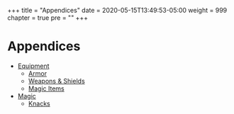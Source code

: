 +++
title = "Appendices"
date = 2020-05-15T13:49:53-05:00
weight = 999
chapter = true
pre = ""
+++

# Appendices

- [Equipment](equipment)
  - [Armor](equipment/armor)
  - [Weapons & Shields](equipment/weapons-and-shields)
  - [Magic Items](equipment/magic-items)
- [Magic](magic)
  - [Knacks](magic/knacks)